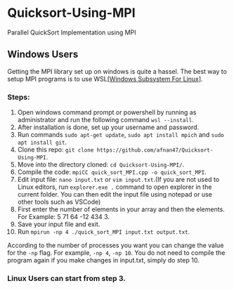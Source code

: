 # Quicksort-Using-MPI
Parallel QuickSort Implementation using MPI

## Windows Users 
Getting the MPI library set up on windows is quite a hassel. The best way to setup MPI programs is to use WSL[[Windows Subsystem For Linux]](https://learn.microsoft.com/en-us/windows/wsl/install).
### Steps:
1. Open windows command prompt or powershell by running as administrator and run the following command `wsl --install`.
2. After installation is done, set up your username and password.
3. Run commands `sudo apt-get update`, `sudo apt install mpich` and `sudo apt install git`.
4. Clone this repo: `git clone https://github.com/afnan47/Quicksort-Using-MPI`.
5. Move into the directory cloned: `cd Quicksort-Using-MPI/`.
6. Compile the code: `mpiCC quick_sort_MPI.cpp -o quick_sort_MPI`.
7. Edit input file: `nano input.txt` or `vim input.txt`.(If you are not used to Linux editors, run `explorer.exe .` command to open explorer in the current folder. You can then edit the input file using notepad or use other tools such as VSCode)
8. First enter the number of elements in your array and then the elements. For Example: 5 71 64 -12 434 3.
9. Save your input file and exit.
10. Run `mpirun -np 4 ./quick_sort_MPI input.txt output.txt`.

According to the number of processes you want you can change the value for the `-np` flag. For example, `-np 4`, `-np 10`.
You do not need to compile the program again if you make changes in input.txt, simply do step 10.

### Linux Users can start from step 3.

